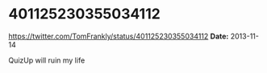 # 401125230355034112
https://twitter.com/TomFrankly/status/401125230355034112
**Date:** 2013-11-14

QuizUp will ruin my life

